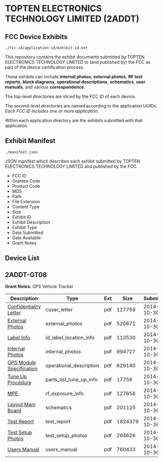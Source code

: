 # TOPTEN ELECTRONICS TECHNOLOGY LIMITED (2ADDT)
## FCC Device Exhibits

```
./fcc-id/application-id/exhibit-id.ext
```

This repository contains the exhibit documents submitted by TOPTEN ELECTRONICS TECHNOLOGY LIMITED to (and published by) the FCC as part of the device certification process.

These exhibits can include **internal photos**, **external photos**, **RF test reports**, **block diagrams**, **operational descriptions**, **schematics**, **user manuals**, and various **correspondence**.

The top-level directories are sliced by the FCC ID of each device.

The second-level directories are named according to the application UUIDs. *Each FCC ID includes one or more application.*

Within each application directory are the exhibits submitted with that application. 

## Exhibit Manifest

```
./manifest.json
```

JSON manifest which describes each exhibit submitted by TOPTEN ELECTRONICS TECHNOLOGY LIMITED and published by the FCC.

- FCC ID
- Grantee Code
- Product Code
- MD5
- Path
- File Extension
- Content Type
- Size
- Exhibit ID
- Exhibit Description
- Exhibit Type
- Date Submitted
- Date Available
- Grant Notes

## Device List
## 2ADDT-GT08
**Grant Notes:** GPS Vehicle Tracker

| Description | Type | Ext | Size | Submitted | Available |
| ----------- | ---- | --- | ---- | --------- | --------- |
| [Confidentiality Letter](2ADDT-GT08/8f96e888267e6326145f8b3b3415f623/2431668.pdf) | cover_letter | pdf | 127759 | 2014-10-30 | 2014-10-30 |
| [External Photos](2ADDT-GT08/8f96e888267e6326145f8b3b3415f623/2431669.pdf) | external_photos | pdf | 520671 | 2014-10-30 | 2014-10-30 |
| [Label Info](2ADDT-GT08/8f96e888267e6326145f8b3b3415f623/2431672.pdf) | id_label_location_info | pdf | 113530 | 2014-10-30 | 2014-10-30 |
| [Internal Photos](2ADDT-GT08/8f96e888267e6326145f8b3b3415f623/2431670.pdf) | internal_photos | pdf | 994727 | 2014-10-30 | 2014-10-30 |
| [GPS Module Specification](2ADDT-GT08/8f96e888267e6326145f8b3b3415f623/2431671.pdf) | operational_description | pdf | 629140 | 2014-10-30 | 2014-10-30 |
| [Tune Up Procedure](2ADDT-GT08/8f96e888267e6326145f8b3b3415f623/2431677.pdf) | parts_list_tune_up_info | pdf | 17756 | 2014-10-30 | 2014-10-30 |
| [MPE](2ADDT-GT08/8f96e888267e6326145f8b3b3415f623/2431675.pdf) | rf_exposure_info | pdf | 127656 | 2014-10-30 | 2014-10-30 |
| [Layout Main Board](2ADDT-GT08/8f96e888267e6326145f8b3b3415f623/2431673.pdf) | schematics | pdf | 201125 | 2014-10-30 | 2014-10-30 |
| [Test Report](2ADDT-GT08/8f96e888267e6326145f8b3b3415f623/2431674.pdf) | test_report | pdf | 1824379 | 2014-10-30 | 2014-10-30 |
| [Test Setup Photos](2ADDT-GT08/8f96e888267e6326145f8b3b3415f623/2431676.pdf) | test_setup_photos | pdf | 264626 | 2014-10-30 | 2014-10-30 |
| [Users Manual](2ADDT-GT08/8f96e888267e6326145f8b3b3415f623/2431678.pdf) | users_manual | pdf | 760433 | 2014-10-30 | 2014-10-30 |

